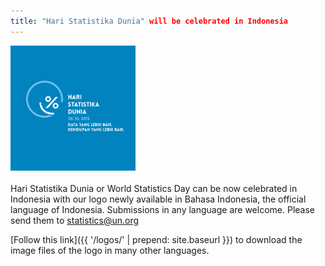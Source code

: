 ```yaml
---
title: "Hari Statistika Dunia" will be celebrated in Indonesia
---
```


<img src="/logos/id/WorldStatsDay_Logo_ID_b.jpg" alt="World Statistics Day 2015 logo in Indonesian" style="width:200px"><br><br>
Hari Statistika Dunia or World Statistics Day can be now celebrated in Indonesia with our logo newly available in Bahasa Indonesia, the official language of Indonesia. Submissions in any language are welcome. Please send them to <statistics@un.org>


[Follow this link]({{ '/logos/' | prepend: site.baseurl }}) to download the image files of the logo in many other languages.
